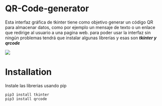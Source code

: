 # QR-Code-generator

Esta interfaz gráfica de tkinter tiene como objetivo generar un código QR para almacenar datos, como por ejemplo un mensaje de texto o un enlace que redirige al usuario a una pagina web.
para poder usar la interfaz sin ningún problemas tendrá que instalar algunas librerías y esas son ***tkinter y qrcode*** 

![](https://github.com/pradelson95/QR-Code-generator/blob/main/photo1671140204.jpeg)

# Installation 

Instale las librerias usando pip

```
pip3 install tkinter
pip3 install qrcode 
```
